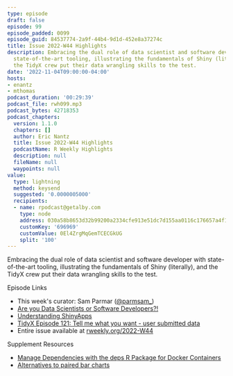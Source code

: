 ```yaml
---
type: episode
draft: false
episode: 99
episode_padded: 0099
episode_guid: 84537774-2a9f-44b4-9d1d-452e8a37274c
title: Issue 2022-W44 Highlights
description: Embracing the dual role of data scientist and software developer with
  state-of-the-art tooling, illustrating the fundamentals of Shiny (literally), and
  the TidyX crew put their data wrangling skills to the test.
date: '2022-11-04T09:00:00-04:00'
hosts:
- enantz
- mthomas
podcast_duration: '00:29:39'
podcast_file: rwh099.mp3
podcast_bytes: 42718353
podcast_chapters:
  version: 1.1.0
  chapters: []
  author: Eric Nantz
  title: Issue 2022-W44 Highlights
  podcastName: R Weekly Highlights
  description: null
  fileName: null
  waypoints: null
value:
  type: lightning
  method: keysend
  suggested: '0.0000005000'
  recipients:
  - name: rpodcast@getalby.com
    type: node
    address: 030a58b8653d32b99200a2334cfe913e51dc7d155aa0116c176657a4f1722677a3
    customKey: '696969'
    customValue: 0El4ZrgMqGemTCECGkUG
    split: '100'
---
```

Embracing the dual role of data scientist and software developer with
state-of-the-art tooling, illustrating the fundamentals of Shiny
(literally), and the TidyX crew put their data wrangling skills to the
test.

Episode Links

-   This week's curator: Sam Parmar
    (<a href="https://twitter.com/parmsam_" rel="nofollow">@parmsam_</a>)
-   <a href="https://milesmcbain.micro.blog/2022/10/18/are-you-data.html"
    rel="nofollow">Are you Data Scientists or Software Developers?!</a>
-   <a href="https://cosimameyer.com/post/understanding-shinyapps/"
    rel="nofollow">Understanding ShinyApps</a>
-   <a href="https://www.youtube.com/watch?v=RvV6aL5RD4U"
    rel="nofollow">TidyX Episode 121: Tell me what you want - user submitted
    data</a>
-   Entire issue available at
    <a href="https://rweekly.org/2022-W44.html"
    rel="nofollow">rweekly.org/2022-W44</a>

Supplement Resources

-   <a
    href="https://hosting.analythium.io/manage-dependencies-with-the-deps-r-package-for-docker-containers/"
    rel="nofollow">Manage Dependencies with the deps R Package for Docker
    Containers</a>
-   <a
    href="https://albert-rapp.de/posts/ggplot2-tips/15_alternative_paired_bars/15_alternative_paired_bars.html"
    rel="nofollow">Alternatives to paired bar charts</a>
